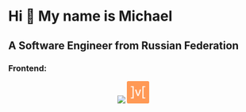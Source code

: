 # Hi 👋 My name is Michael

## A Software Engineer from Russian Federation

### Frontend:

<p align="center">
<img src="https://skillicons.dev/icons?i=html,css,js,bootstrap,redux"/>
<img src="./assets/mobx-color.svg" height="45" width="45"/>
</p>
